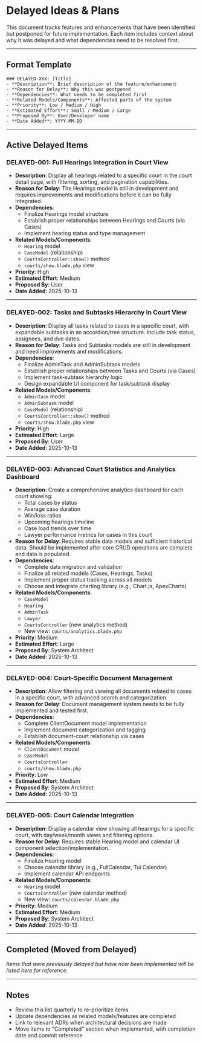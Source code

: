 # Delayed Ideas & Plans

This document tracks features and enhancements that have been identified but postponed for future implementation. Each item includes context about why it was delayed and what dependencies need to be resolved first.

---

## Format Template

```
### DELAYED-XXX: [Title]
- **Description**: Brief description of the feature/enhancement
- **Reason for Delay**: Why this was postponed
- **Dependencies**: What needs to be completed first
- **Related Models/Components**: Affected parts of the system
- **Priority**: Low / Medium / High
- **Estimated Effort**: Small / Medium / Large
- **Proposed By**: User/Developer name
- **Date Added**: YYYY-MM-DD
```

---

## Active Delayed Items

### DELAYED-001: Full Hearings Integration in Court View
- **Description**: Display all hearings related to a specific court in the court detail page, with filtering, sorting, and pagination capabilities.
- **Reason for Delay**: The Hearings model is still in development and requires improvements and modifications before it can be fully integrated.
- **Dependencies**: 
  - Finalize Hearings model structure
  - Establish proper relationships between Hearings and Courts (via Cases)
  - Implement hearing status and type management
- **Related Models/Components**: 
  - `Hearing` model
  - `CaseModel` (relationship)
  - `CourtsController::show()` method
  - `courts/show.blade.php` view
- **Priority**: High
- **Estimated Effort**: Medium
- **Proposed By**: User
- **Date Added**: 2025-10-13

---

### DELAYED-002: Tasks and Subtasks Hierarchy in Court View
- **Description**: Display all tasks related to cases in a specific court, with expandable subtasks in an accordion/tree structure. Include task status, assignees, and due dates.
- **Reason for Delay**: Tasks and Subtasks models are still in development and need improvements and modifications.
- **Dependencies**:
  - Finalize AdminTask and AdminSubtask models
  - Establish proper relationships between Tasks and Courts (via Cases)
  - Implement task-subtask hierarchy logic
  - Design expandable UI component for task/subtask display
- **Related Models/Components**:
  - `AdminTask` model
  - `AdminSubtask` model
  - `CaseModel` (relationship)
  - `CourtsController::show()` method
  - `courts/show.blade.php` view
- **Priority**: High
- **Estimated Effort**: Large
- **Proposed By**: User
- **Date Added**: 2025-10-13

---

### DELAYED-003: Advanced Court Statistics and Analytics Dashboard
- **Description**: Create a comprehensive analytics dashboard for each court showing:
  - Total cases by status
  - Average case duration
  - Win/loss ratios
  - Upcoming hearings timeline
  - Case load trends over time
  - Lawyer performance metrics for cases in this court
- **Reason for Delay**: Requires stable data models and sufficient historical data. Should be implemented after core CRUD operations are complete and data is populated.
- **Dependencies**:
  - Complete data migration and validation
  - Finalize all related models (Cases, Hearings, Tasks)
  - Implement proper status tracking across all models
  - Choose and integrate charting library (e.g., Chart.js, ApexCharts)
- **Related Models/Components**:
  - `CaseModel`
  - `Hearing`
  - `AdminTask`
  - `Lawyer`
  - `CourtsController` (new analytics method)
  - New view: `courts/analytics.blade.php`
- **Priority**: Medium
- **Estimated Effort**: Large
- **Proposed By**: System Architect
- **Date Added**: 2025-10-13

---

### DELAYED-004: Court-Specific Document Management
- **Description**: Allow filtering and viewing all documents related to cases in a specific court, with advanced search and categorization.
- **Reason for Delay**: Document management system needs to be fully implemented and tested first.
- **Dependencies**:
  - Complete ClientDocument model implementation
  - Implement document categorization and tagging
  - Establish document-court relationship via cases
- **Related Models/Components**:
  - `ClientDocument` model
  - `CaseModel`
  - `CourtsController`
  - `courts/show.blade.php`
- **Priority**: Low
- **Estimated Effort**: Medium
- **Proposed By**: System Architect
- **Date Added**: 2025-10-13

---

### DELAYED-005: Court Calendar Integration
- **Description**: Display a calendar view showing all hearings for a specific court, with day/week/month views and filtering options.
- **Reason for Delay**: Requires stable Hearing model and calendar UI component selection/implementation.
- **Dependencies**:
  - Finalize Hearing model
  - Choose calendar library (e.g., FullCalendar, Tui Calendar)
  - Implement calendar API endpoints
- **Related Models/Components**:
  - `Hearing` model
  - `CourtsController` (new calendar method)
  - New view: `courts/calendar.blade.php`
- **Priority**: Medium
- **Estimated Effort**: Medium
- **Proposed By**: System Architect
- **Date Added**: 2025-10-13

---

## Completed (Moved from Delayed)

_Items that were previously delayed but have now been implemented will be listed here for reference._

---

## Notes

- Review this list quarterly to re-prioritize items
- Update dependencies as related models/features are completed
- Link to relevant ADRs when architectural decisions are made
- Move items to "Completed" section when implemented, with completion date and commit reference

